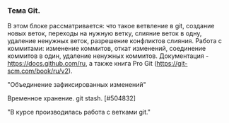 ### Тема Git.
В этом блоке рассматривается: что такое ветвление в git, создание новых веток, переходы на нужную ветку,
слияние веток в одну, удаление ненужных веток, разрешение конфликтов слияния.
Работа с коммитами:
изменение коммитов, откат изменений, соединение коммитов в один, удаление ненужных коммитов.
Документация - https://docs.github.com/ru, а также книга Pro Git (https://git-scm.com/book/ru/v2).

"Объединение зафиксированных изменений"

Временное хранение. git stash. [#504832]


"В курсе производилась работа с ветками git."